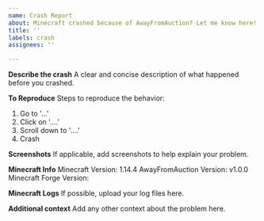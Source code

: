 ```yaml
---
name: Crash Report
about: Minecraft crashed because of AwayFromAuction? Let me know here!
title: ''
labels: crash
assignees: ''

---
```


**Describe the crash**
A clear and concise description of what happened before you crashed.

**To Reproduce**
Steps to reproduce the behavior:
1. Go to '...'
2. Click on '....'
3. Scroll down to '....'
4. Crash

**Screenshots**
If applicable, add screenshots to help explain your problem.

**Minecraft Info**
Minecraft Version: 1.14.4
AwayFromAuction Version: v1.0.0
Minecraft Forge Version:

**Minecraft Logs**
If possible, upload your log files here.

**Additional context**
Add any other context about the problem here.
